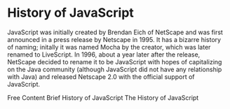 # History of JavaScript

JavaScript was initially created by Brendan Eich of NetScape and was first announced in a press release by Netscape in 1995. It has a bizarre history of naming; initally it was named Mocha by the creator, which was later renamed to LiveScript. In 1996, about a year later after the release, NetScape decided to rename it to be JavaScript with hopes of capitalizing on the Java community (although JavaScript did not have any relationship with Java) and released Netscape 2.0 with the official support of JavaScript.

<ResourceGroupTitle>Free Content</ResourceGroupTitle>
<BadgeLink colorScheme='yellow' badgeText='Read' href='https://roadmap.sh/guides/history-of-javascript'>Brief History of JavaScript</BadgeLink>
<BadgeLink colorScheme='yellow' badgeText='Read' href='https://dev.to/iarchitsharma/the-history-of-javascript-5e98'>The History of JavaScript</BadgeLink>



